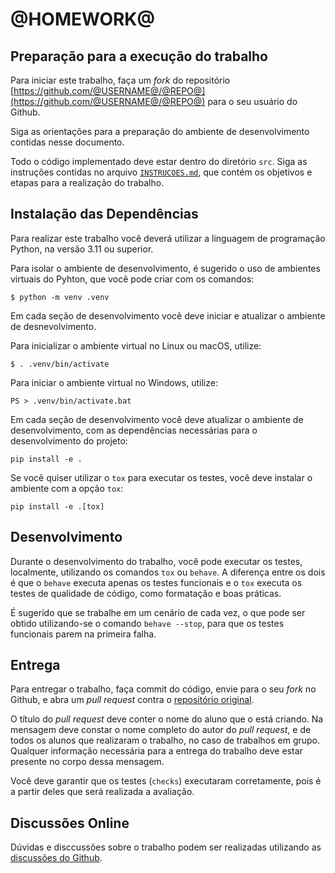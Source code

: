 @HOMEWORK@
====================


Preparação para a execução do trabalho
--------------------------------------

Para iniciar este trabalho, faça um _fork_ do repositório 
[https://github.com/@USERNAME@/@REPO@](https://github.com/@USERNAME@/@REPO@)
para o seu usuário do Github.

Siga as orientações para a preparação do ambiente de desenvolvimento 
contidas nesse documento.

Todo o código implementado deve estar dentro do diretório `src`. Siga as 
instruções contidas no arquivo [`INSTRUCOES.md`](INSTRUCOES.md), que contém
os objetivos e etapas para a realização do trabalho.


Instalação das Dependências
---------------------------

Para realizar este trabalho você deverá utilizar a linguagem de programação 
Python, na versão 3.11 ou superior.

Para isolar o ambiente de desenvolvimento, é sugerido o uso de ambientes 
virtuais do Pyhton, que você pode criar com os comandos:

```
$ python -m venv .venv
```

Em cada seção de desenvolvimento você deve iniciar e atualizar o ambiente
de desnevolvimento.

Para inicializar o ambiente virtual no Linux ou macOS, utilize:

```
$ . .venv/bin/activate
````

Para iniciar o ambiente virtual no Windows, utilize:

```
PS > .venv/bin/activate.bat
```

Em cada seção de desenvolvimento você deve atualizar o ambiente de
desenvolvimento, com as dependências necessárias para o desenvolvimento
do projeto:

```
pip install -e .
```

Se você quiser utilizar o `tox` para executar os testes, você deve instalar
o ambiente com a opção `tox`:

```
pip install -e .[tox]
```


Desenvolvimento
---------------

Durante o desenvolvimento do trabalho, você pode executar os testes, 
localmente, utilizando os comandos `tox` ou `behave`. A diferença entre os 
dois é que o `behave` executa apenas os testes funcionais e o `tox` executa 
os testes de qualidade de código, como formatação e boas práticas.

É sugerido que se trabalhe em um cenário de cada vez, o que pode ser obtido 
utilizando-se o comando `behave --stop`, para que os testes funcionais 
parem na primeira falha.


Entrega
-------

Para entregar o trabalho, faça commit do código, envie para o seu _fork_ no 
Github, e abra um _pull request_ contra o
[repositório original](https://github.com/@USERNAME@/@REPO@).

O título do _pull request_ deve conter o nome do aluno que o está criando. 
Na mensagem deve constar o nome completo do autor do _pull request_, e de 
todos os alunos que realizaram o trabalho, no caso de trabalhos em grupo. 
Qualquer informação necessária para a entrega do trabalho deve estar 
presente no corpo dessa mensagem.

Você deve garantir que os testes (`checks`) executaram corretamente, pois é 
a partir deles que será realizada a avaliação.


Discussões Online
-----------------

Dúvidas e disccussões sobre o trabalho podem ser realizadas utilizando as
[discussões do Github](https://github.com/@USERNAME@/@REPO@/discussions).
